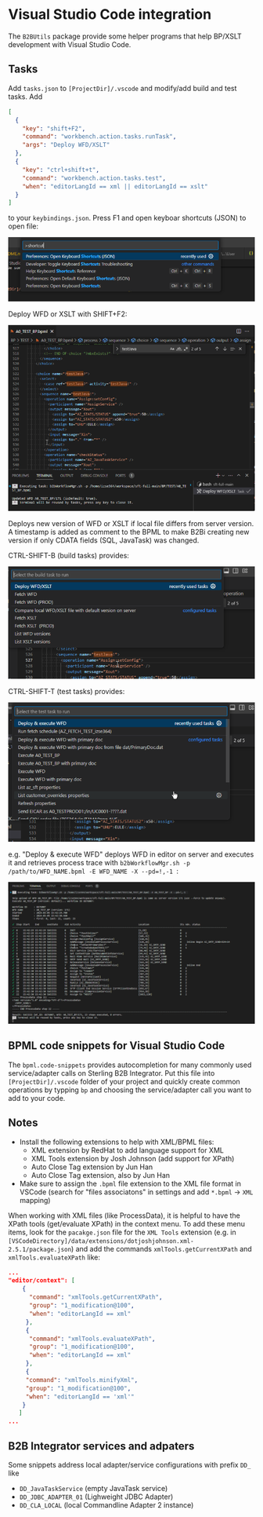 # Visual Studio Code integration

The `B2BUtils` package provide some helper programs that help BP/XSLT development with Visual Studio Code.

## Tasks

Add `tasks.json` to `[ProjectDir]/.vscode` and modify/add build and test tasks. Add

```json
[
  {
    "key": "shift+F2",
    "command": "workbench.action.tasks.runTask",
    "args": "Deploy WFD/XSLT"
  },
  {
    "key": "ctrl+shift+t",
    "command": "workbench.action.tasks.test",
    "when": "editorLangId == xml || editorLangId == xslt"
  }
]
```
to your `keybindings.json`. Press F1 and open keyboar shortcuts (JSON) to open file:

![Alt text](../images/vscode-img1.png)

Deploy WFD or XSLT with SHIFT+F2:

![Alt text](../images/vscode-img2.png)

Deploys new version of WFD or XSLT if local file differs from server version. A timestamp is added as comment to the BPML to make B2Bi creating new version if only CDATA fields (SQL, JavaTask) was changed.

CTRL-SHIFT-B (build tasks) provides:

![Alt text](../images/vscode-img3.png)

CTRL-SHIFT-T (test tasks) provides:

![Alt text](../images/vscode-img4.png)

e.g. "Deploy & execute WFD" deploys WFD in editor on server and executes it and retrieves process trace with `b2bWorkflowMgr.sh -p /path/to/WFD_NAME.bpml -E WFD_NAME -X --pd=!,-1 `:

![Alt text](../images/vscode-img5.png)

## BPML code snippets for Visual Studio Code

The `bpml.code-snippets` provides autocompletion for many commonly used service/adapter calls on Sterling B2B Integrator.
Put this file into `[ProjectDir]/.vscode` folder of your project and quickly create common operations by typping `bp` and choosing the service/adapter call you want to add to your code.

## Notes

* Install the following extensions to help with XML/BPML files:
  * XML extension by RedHat to add language support for XML
  * XML Tools extension by Josh Johnson (add support for XPath)
  * Auto Close Tag extension by Jun Han
  * Auto Close Tag extension, also by Jun Han
* Make sure to assign the `.bpml` file extension to the XML file format in VSCode (search for "files associatons" in settings and add `*.bpml` &rarr; `XML` mapping)

When working with XML files (like ProcessData), it is helpful to have the XPath tools (get/evaluate XPath) in the context menu. To add these menu items, look for the `pacakge.json` file for the `XML Tools` extension (e.g. in `[VSCodeDirectory]/data/extensions/dotjoshjohnson.xml-2.5.1/package.json`) and add the commands `xmlTools.getCurrentXPath` and `xmlTools.evaluateXPath` like:

```json
...
"editor/context": [
    {
      "command": "xmlTools.getCurrentXPath",
      "group": "1_modification@100",
      "when": "editorLangId == xml"
     },
     {
      "command": "xmlTools.evaluateXPath",
      "group": "1_modification@100",
      "when": "editorLangId == xml"
     },
     {
     "command": "xmlTools.minifyXml",
     "group": "1_modification@100",
     "when": "editorLangId == 'xml'"
    }
   ]
...
```

## B2B Integrator services and adpaters

Some snippets address local adapter/service configurations with prefix `DD_` like

* `DD_JavaTaskService` (empty JavaTask service)
* `DD_JDBC_ADAPTER_01` (Lighweight JDBC Adapter)
* `DD_CLA_LOCAL` (local Commandline Adapter 2 instance)
